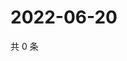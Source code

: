 # 2022-06-20

共 0 条

<!-- BEGIN WEIBO -->
<!-- 最后更新时间 Mon Jun 20 2022 20:08:52 GMT+0800 (China Standard Time) -->

<!-- END WEIBO -->
